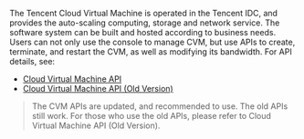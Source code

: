 The Tencent Cloud Virtual Machine is operated in the Tencent IDC, and provides the auto-scaling computing, storage and network service. The software system can be built and hosted according to business needs. Users can not only use the console to manage CVM, but use APIs to create, terminate, and restart the CVM, as well as modifying its bandwidth. For API details, see:
- [Cloud Virtual Machine API](https://intl.cloud.tencent.com/document/product/213/11646)
- [Cloud Virtual Machine API (Old Version)](https://intl.cloud.tencent.com/document/product/213/568)

> The CVM APIs are updated, and recommended to use. The old APIs still work. For those who use the old APIs, please refer to Cloud Virtual Machine API (Old Version).

